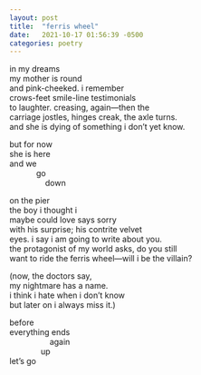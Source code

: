 ```yaml
---
layout: post
title:  "ferris wheel"
date:   2021-10-17 01:56:39 -0500
categories: poetry
---
```


in my dreams  
my mother is round  
and pink-cheeked. i remember  
crows-feet smile-line testimonials  
to laughter. creasing, again—then the  
carriage jostles, hinges creak, the axle turns.  
and she is dying of something i don’t yet know.  
                      
but for now  
she is here  
and we  
&nbsp;&nbsp;&nbsp;&nbsp;&nbsp;&nbsp;&nbsp;&nbsp;&nbsp;&nbsp;&nbsp;&nbsp;go  
&nbsp;&nbsp;&nbsp;&nbsp;&nbsp;&nbsp;&nbsp;&nbsp;&nbsp;&nbsp;&nbsp;&nbsp;&nbsp;&nbsp;&nbsp;&nbsp;down  

on the pier  
the boy i thought i  
maybe could love says sorry  
with his surprise; his contrite velvet  
eyes. i say i am going to write about you.  
the protagonist of my world asks, do you still  
want to ride the ferris wheel—will i be the villain?  

(now, the doctors say,  
my nightmare has a name.  
i think i hate when i don’t know  
but later on i always miss it.)  

before  
everything ends  
&nbsp;&nbsp;&nbsp;&nbsp;&nbsp;&nbsp;&nbsp;&nbsp;&nbsp;&nbsp;&nbsp;&nbsp;&nbsp;&nbsp;&nbsp;&nbsp;&nbsp;&nbsp;again  
&nbsp;&nbsp;&nbsp;&nbsp;&nbsp;&nbsp;&nbsp;&nbsp;&nbsp;&nbsp;&nbsp;&nbsp;&nbsp;             up  
let’s go  
